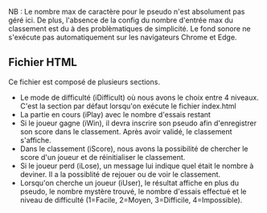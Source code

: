 NB : Le nombre max de caractère pour le pseudo n'est absolument pas géré ici. De plus, l'absence de la config du nombre d'entrée max du classement est du à des problèmatiques de simplicité. Le fond sonore ne s'exécute pas automatiquement sur les navigateurs Chrome et Edge.
## Fichier HTML
Ce fichier est composé de plusieurs sections. 

- Le mode de difficulté (iDifficult) où nous avons le choix entre 4 niveaux. C'est la section par défaut lorsqu'on exécute le fichier index.html
- La partie en cours (iPlay) avec le nombre d'essais restant
- Si le joueur gagne (iWin), il devra inscrire son pseudo afin d'enregistrer son score dans le classement. Après avoir validé, le classement s'affiche.
- Dans le classement (iScore), nous avons la possibilité de chercher le score d'un joueur et de réinitialiser le classement.
- Si le joueur perd (iLose), un message lui indique quel était le nombre à deviner. Il a la possiblité de rejouer ou de voir le classement.
- Lorsqu'on cherche un joueur (iUser), le résultat affiche en plus du pseudo, le nombre mystère trouvé, le nombre d'essais effectué et le niveau de difficulté (1=Facile, 2=Moyen, 3=Difficile, 4=Impossible). 